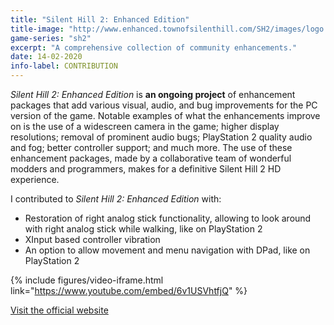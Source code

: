 ```yaml
---
title: "Silent Hill 2: Enhanced Edition"
title-image: "http://www.enhanced.townofsilenthill.com/SH2/images/logo.svg"
game-series: "sh2"
excerpt: "A comprehensive collection of community enhancements."
date: 14-02-2020
info-label: CONTRIBUTION
---
```


*Silent Hill 2: Enhanced Edition* is **an ongoing project** of enhancement packages that add various visual, audio, and bug improvements for the PC version of the game.
Notable examples of what the enhancements improve on is the use of a widescreen camera in the game; higher display resolutions; removal of prominent audio bugs;
PlayStation 2 quality audio and fog; better controller support; and much more. The use of these enhancement packages, made by a collaborative team of wonderful modders and programmers,
makes for a definitive Silent Hill 2 HD experience.

I contributed to *Silent Hill 2: Enhanced Edition* with:
- Restoration of right analog stick functionality, allowing to look around with right analog stick while walking, like on PlayStation 2
- XInput based controller vibration
- An option to allow movement and menu navigation with DPad, like on PlayStation 2

{% include figures/video-iframe.html link="https://www.youtube.com/embed/6v1USVhtfjQ" %}

<a href="http://www.enhanced.townofsilenthill.com/SH2/" class="button forums" role="button" target="_blank"><i class='fas fa-door-open'></i> Visit the official website</a>
